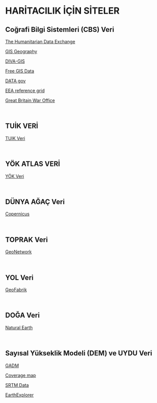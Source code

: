 <h1>HARİTACILIK İÇİN SİTELER</h1>

<h2>Coğrafi Bilgi Sistemleri (CBS) Veri</h2>
<p><a href="https://data.humdata.org/" target="_blank">The Humanitarian Data Exchange</a></p>
<p><a href="https://gisgeography.com/" target="_blank">GIS Geography</a></p>
<p><a href="http://www.diva-gis.org/" target="_blank">DIVA-GIS</a></p>
<p><a href="http://freegisdata.rtwilson.com/#home" target="_blank">Free GIS Data</a></p>
<p><a href="(https://www.data.gov/" target="_blank">DATA gov</a></p>
<p><a href="https://www.eea.europa.eu/data-and-maps/data/eea-reference-grids-2" target="_blank">EEA reference grid</a></p>
<p><a href="http://legacy.lib.utexas.edu/maps/ams/turkey/" target="_blank">Great Britain War Office</a></p>

<br /><h2>TUİK VERİ</h2>
<p><a href="https://data.tuik.gov.tr/tr/" target="_blank">TUIK Veri</a></p>

<br /><h2>YÖK ATLAS VERİ</h2>
<p><a href="https://yokatlas.yok.gov.tr/meslek-anasayfa.php" target="_blank">YÖK Veri</a></p>

<br /><h2>DÜNYA AĞAÇ Veri</h2>
<p><a href="https://land.copernicus.eu/" target="_blank">Copernicus</a></p>

<br /><h2>TOPRAK Veri</h2>
<p><a href="http://www.fao.org/geonetwork/srv/en/metadata.show?id=14116" target="_blank">GeoNetwork</a></p>

<br /><h2>YOL Veri</h2>
<p><a href="http://download.geofabrik.de" target="_blank">GeoFabrik</a></p>

<br /><h2>DOĞA Veri</h2>
<p><a href="https://www.naturalearthdata.com/" target="_blank">Natural Earth</a></p>

<br /><h2>Sayısal Yükseklik Modeli (DEM) ve UYDU Veri</h2>
<p><a href="https://gadm.org/index.html" target="_blank">GADM</a></p>
<p><a href="http://www.viewfinderpanoramas.org/Coverage%20map%20viewfinderpanoramas_org3.htm" target="_blank">Coverage map</a></p>
<p><a href="http://srtm.csi.cgiar.org/srtmdata/" target="_blank">SRTM Data</a></p>
<p><a href="https://earthexplorer.usgs.gov/" target="_blank">EarthExplorer</a></p>
